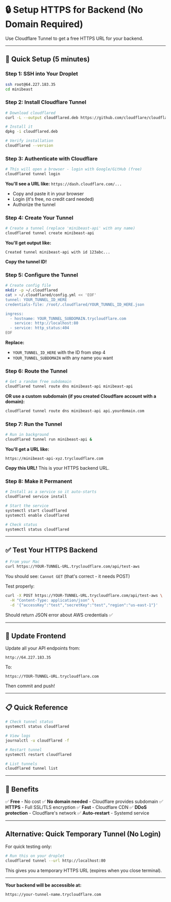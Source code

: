 # 🔒 Setup HTTPS for Backend (No Domain Required)

Use Cloudflare Tunnel to get a free HTTPS URL for your backend.

---

## 🚀 Quick Setup (5 minutes)

### Step 1: SSH into Your Droplet

```bash
ssh root@64.227.183.35
cd minibeast
```

### Step 2: Install Cloudflare Tunnel

```bash
# Download cloudflared
curl -L --output cloudflared.deb https://github.com/cloudflare/cloudflared/releases/latest/download/cloudflared-linux-amd64.deb

# Install it
dpkg -i cloudflared.deb

# Verify installation
cloudflared --version
```

### Step 3: Authenticate with Cloudflare

```bash
# This will open a browser - login with Google/GitHub (free)
cloudflared tunnel login
```

**You'll see a URL like:** `https://dash.cloudflare.com/...`
- Copy and paste it in your browser
- Login (it's free, no credit card needed)
- Authorize the tunnel

### Step 4: Create Your Tunnel

```bash
# Create a tunnel (replace 'minibeast-api' with any name)
cloudflared tunnel create minibeast-api
```

**You'll get output like:**
```
Created tunnel minibeast-api with id 123abc...
```

**Copy the tunnel ID!**

### Step 5: Configure the Tunnel

```bash
# Create config file
mkdir -p ~/.cloudflared
cat > ~/.cloudflared/config.yml << 'EOF'
tunnel: YOUR_TUNNEL_ID_HERE
credentials-file: /root/.cloudflared/YOUR_TUNNEL_ID_HERE.json

ingress:
  - hostname: YOUR_TUNNEL_SUBDOMAIN.trycloudflare.com
    service: http://localhost:80
  - service: http_status:404
EOF
```

**Replace:**
- `YOUR_TUNNEL_ID_HERE` with the ID from step 4
- `YOUR_TUNNEL_SUBDOMAIN` with any name you want

### Step 6: Route the Tunnel

```bash
# Get a random free subdomain
cloudflared tunnel route dns minibeast-api minibeast-api
```

**OR use a custom subdomain (if you created Cloudflare account with a domain):**
```bash
cloudflared tunnel route dns minibeast-api api.yourdomain.com
```

### Step 7: Run the Tunnel

```bash
# Run in background
cloudflared tunnel run minibeast-api &
```

**You'll get a URL like:**
```
https://minibeast-api-xyz.trycloudflare.com
```

**Copy this URL!** This is your HTTPS backend URL.

### Step 8: Make it Permanent

```bash
# Install as a service so it auto-starts
cloudflared service install

# Start the service
systemctl start cloudflared
systemctl enable cloudflared

# Check status
systemctl status cloudflared
```

---

## ✅ Test Your HTTPS Backend

```bash
# From your Mac
curl https://YOUR-TUNNEL-URL.trycloudflare.com/api/test-aws
```

You should see: `Cannot GET` (that's correct - it needs POST)

Test properly:
```bash
curl -X POST https://YOUR-TUNNEL-URL.trycloudflare.com/api/test-aws \
  -H "Content-Type: application/json" \
  -d '{"accessKey":"test","secretKey":"test","region":"us-east-1"}'
```

Should return JSON error about AWS credentials ✅

---

## 🔄 Update Frontend

Update all your API endpoints from:
```
http://64.227.183.35
```

To:
```
https://YOUR-TUNNEL-URL.trycloudflare.com
```

Then commit and push!

---

## 📋 Quick Reference

```bash
# Check tunnel status
systemctl status cloudflared

# View logs
journalctl -u cloudflared -f

# Restart tunnel
systemctl restart cloudflared

# List tunnels
cloudflared tunnel list
```

---

## 🎁 Benefits

✅ **Free** - No cost
✅ **No domain needed** - Cloudflare provides subdomain
✅ **HTTPS** - Full SSL/TLS encryption
✅ **Fast** - Cloudflare CDN
✅ **DDoS protection** - Cloudflare's network
✅ **Auto-restart** - Systemd service

---

## Alternative: Quick Temporary Tunnel (No Login)

For quick testing only:

```bash
# Run this on your droplet
cloudflared tunnel --url http://localhost:80
```

This gives you a temporary HTTPS URL (expires when you close terminal).

---

**Your backend will be accessible at:**
```
https://your-tunnel-name.trycloudflare.com
```
